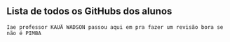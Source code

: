 ## Lista de todos os GitHubs dos alunos
	
	Iae professor KAUÃ WADSON passou aqui em pra fazer um revisão bora se não é PIMBA
